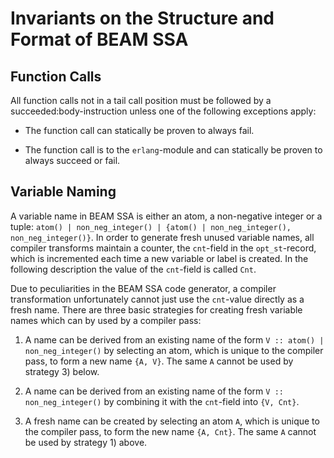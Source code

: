 Invariants on the Structure and Format of BEAM SSA
==================================================

Function Calls
--------------

All function calls not in a tail call position must be followed by a
succeeded:body-instruction unless one of the following exceptions
apply:

* The function call can statically be proven to always fail.

* The function call is to the `erlang`-module and can statically be
  proven to always succeed or fail.

Variable Naming
---------------

A variable name in BEAM SSA is either an atom, a non-negative integer
or a tuple: `atom() | non_neg_integer() | {atom() | non_neg_integer(),
non_neg_integer()}`. In order to generate fresh unused variable names,
all compiler transforms maintain a counter, the `cnt`-field in the
`opt_st`-record, which is incremented each time a new variable or
label is created. In the following description the value of the
`cnt`-field is called `Cnt`.

Due to peculiarities in the BEAM SSA code generator, a compiler
transformation unfortunately cannot just use the `cnt`-value directly
as a fresh name. There are three basic strategies for creating fresh
variable names which can by used by a compiler pass:

1) A name can be derived from an existing name of the form `V ::
  atom() | non_neg_integer()` by selecting an atom, which is unique to
  the compiler pass, to form a new name `{A, V}`. The same `A` cannot
  be used by strategy 3) below.

2) A name can be derived from an existing name of the form `V ::
  non_neg_integer()` by combining it with the `cnt`-field into `{V,
  Cnt}`.

3) A fresh name can be created by selecting an atom `A`, which is
  unique to the compiler pass, to form the new name `{A, Cnt}`. The
  same `A` cannot be used by strategy 1) above.

